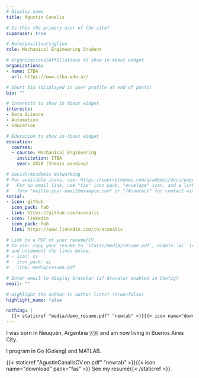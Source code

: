 ```yaml
---
# Display name
title: Agustin Canalis

# Is this the primary user of the site?
superuser: true

# Role/position/tagline
role: Mechanical Engineering Student

# Organizations/Affiliations to show in About widget
organizations:
- name: ITBA
  url: https://www.itba.edu.ar/

# Short bio (displayed in user profile at end of posts)
bio: ""

# Interests to show in About widget
interests:
- Data Science
- Automation
- Education

# Education to show in About widget
education:
  courses:
  - course: Mechanical Engineering
    institution: ITBA
    year: 2020 (thesis pending)

# Social/Academic Networking
# For available icons, see: https://sourcethemes.com/academic/docs/page-builder/#icons
#   For an email link, use "fas" icon pack, "envelope" icon, and a link in the
#   form "mailto:your-email@example.com" or "/#contact" for contact widget.
social:
- icon: github
  icon_pack: fab
  link: https://github.com/acanalis
- icon: linkedin
  icon_pack: fab
  link: https://www.linkedin.com/in/acanalis

# Link to a PDF of your resume/CV.
# To use: copy your resume to `static/media/resume.pdf`, enable `ai` icons in `params.toml`, 
# and uncomment the lines below.
# - icon: cv
#   icon_pack: ai
#   link: media/resume.pdf

# Enter email to display Gravatar (if Gravatar enabled in Config)
email: ""

# Highlight the author in author lists? (true/false)
highlight_name: false

nothing: |
  {{< staticref "media/demo_resume.pdf" "newtab" >}}{{< icon name="download" pack="fas" >}} Download my resumé{{< /staticref >}}.
---
```

I was born in Neuquén, Argentina :argentina: and am now living in Buenos Aires City. 

I program in Go (Golang) and MATLAB.

{{< staticref "AgustinCanalisCV.en.pdf" "newtab" >}}{{< icon name="download" pack="fas" >}} See my resumé{{< /staticref >}}.